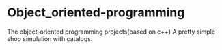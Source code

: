 # Object_oriented-programming
The object-oriented programming projects(based on c++)
A pretty simple shop simulation with catalogs.
